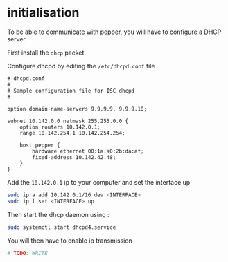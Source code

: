 
# initialisation

To be able to communicate with pepper, you will have to configure a DHCP server

First install the `dhcp` packet

Configure dhcpd by editing the `/etc/dhcpd.conf` file

```
# dhcpd.conf
#
# Sample configuration file for ISC dhcpd
#

option domain-name-servers 9.9.9.9, 9.9.9.10;

subnet 10.142.0.0 netmask 255.255.0.0 {
    option routers 10.142.0.1;
    range 10.142.254.1 10.142.254.254;

    host pepper {
        hardware ethernet 00:1a:a0:2b:da:af;
        fixed-address 10.142.42.48;
    }
}
```

Add the `10.142.0.1` ip to your computer and set the interface up

```bash
sudo ip a add 10.142.0.1/16 dev <INTERFACE>
sudo ip l set <INTERFACE> up
```

Then start the dhcp daemon using :
```bash
sudo systemctl start dhcpd4.service
```

You will then have to enable ip transmission
```bash
# TODO: WRITE
```
